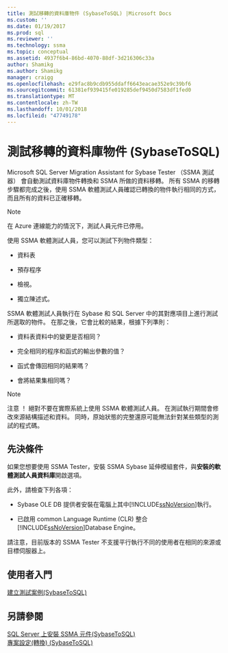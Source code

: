 ```yaml
---
title: 測試移轉的資料庫物件 (SybaseToSQL) |Microsoft Docs
ms.custom: ''
ms.date: 01/19/2017
ms.prod: sql
ms.reviewer: ''
ms.technology: ssma
ms.topic: conceptual
ms.assetid: 4937f6b4-86bd-4070-88df-3d216306c33a
author: Shamikg
ms.author: Shamikg
manager: craigg
ms.openlocfilehash: e29fac8b9cdb955ddaff6643eacae352e9c39bf6
ms.sourcegitcommit: 61381ef939415fe019285def9450d7583df1fed0
ms.translationtype: MT
ms.contentlocale: zh-TW
ms.lasthandoff: 10/01/2018
ms.locfileid: "47749178"
---
```

# <a name="testing-migrated-database-objects-sybasetosql"></a>測試移轉的資料庫物件 (SybaseToSQL)
Microsoft SQL Server Migration Assistant for Sybase Tester （SSMA 測試器） 會自動測試資料庫物件轉換和 SSMA 所做的資料移轉。 所有 SSMA 的移轉步驟都完成之後，使用 SSMA 軟體測試人員確認已轉換的物件執行相同的方式，而且所有的資料已正確移轉。  
  
> [!NOTE]  
> 在 Azure 連線能力的情況下，測試人員元件已停用。  
  
使用 SSMA 軟體測試人員，您可以測試下列物件類型：  
  
-   資料表  
  
-   預存程序  
  
-   檢視。  
  
-   獨立陳述式。  
  
SSMA 軟體測試人員執行在 Sybase 和 SQL Server 中的其對應項目上進行測試所選取的物件。 在那之後，它會比較的結果，根據下列準則：  
  
-   資料表資料中的變更是否相同？  
  
-   完全相同的程序和函式的輸出參數的值？  
  
-   函式會傳回相同的結果嗎？  
  
-   會將結果集相同嗎？  
  
> [!NOTE]  
> 注意 ！ 絕對不要在實際系統上使用 SSMA 軟體測試人員。 在測試執行期間會修改來源結構描述和資料。 同時，原始狀態的完整還原可能無法針對某些類型的測試的程式碼。  
  
## <a name="prerequisites"></a>先決條件  
如果您想要使用 SSMA Tester，安裝 SSMA Sybase 延伸模組套件，與**安裝的軟體測試人員資料庫**開啟選項。  
  
此外，請檢查下列各項：  
  
-   Sybase OLE DB 提供者安裝在電腦上其中[!INCLUDE[ssNoVersion](../../includes/ssnoversion-md.md)]執行。  
  
-   已啟用 common Language Runtime (CLR) 整合[!INCLUDE[ssNoVersion](../../includes/ssnoversion-md.md)]Database Engine。  
  
請注意，目前版本的 SSMA Tester 不支援平行執行不同的使用者在相同的來源或目標伺服器上。  
  
## <a name="getting-started"></a>使用者入門  
[建立測試案例&#40;SybaseToSQL&#41;](../../ssma/sybase/creating-test-cases-sybasetosql.md)  
  
## <a name="see-also"></a>另請參閱  
[SQL Server 上安裝 SSMA 元件&#40;SybaseToSQL&#41;](../../ssma/sybase/installing-ssma-components-on-sql-server-sybasetosql.md)  
[專案設定&#40;轉換&#41; &#40;SybaseToSQL&#41;](../../ssma/sybase/project-settings-conversion-sybasetosql.md)  
  
